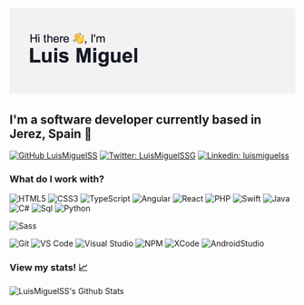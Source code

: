 [![Hello, I'm Luis Miguel!](https://github.com/LuisMiguelSS/LuisMiguelSS/blob/master/header.png?raw=true)](https://luismiguelsoto.com)

## I'm a software developer currently based in Jerez, Spain :round_pushpin:

[![GitHub LuisMiguelSS](https://img.shields.io/github/followers/LuisMiguelSS?label=follow&style=social)](https://github.com/LuisMiguelSS)
[![Twitter: LuisMiguelSSG](https://img.shields.io/twitter/follow/LuisMiguelSSG?style=social)](https://twitter.com/LuisMiguelSS)
[![Linkedin: luismiguelss](https://img.shields.io/badge/-luismiguelss-blue?style=flat-square&logo=Linkedin&logoColor=white&link=https://www.linkedin.com/in/luismiguelss/)](https://www.linkedin.com/in/luismiguelss/)

### What do I work with?
![HTML5](https://img.shields.io/badge/-HTML5-%23E44D27?style=flat-square&logo=html5&logoColor=ffffff)
![CSS3](https://img.shields.io/badge/-CSS3-%231572B6?style=flat-square&logo=css3)
![TypeScript](https://img.shields.io/badge/-TypeScript-%23F7DF1C?style=flat-square&logo=typescript&logoColor=000000&labelColor=%23F7DF1C&color=%23FFCE5A)
![Angular](https://img.shields.io/badge/-Angular-%23282C34?style=flat-square&logo=angular&logoColor=ffffff&labelColor=ff0000&color=ff0000)
![React](https://img.shields.io/badge/-React-%23282C34?style=flat-square&logo=react)
![PHP](https://img.shields.io/badge/-PHP-%23282C34?style=flat-square&logo=php&logoColor=ffffff&labelColor=7379a9&color=7379a9)
![Swift](https://img.shields.io/badge/-Swift-%23282C34?style=flat-square&logo=swift&logoColor=ffffff&labelColor=f8734a&color=f8734a)
![Java](https://img.shields.io/badge/-Java-%23282C34?style=flat-square&logo=java&labelColor=007396&color=007396)
![C#](https://img.shields.io/badge/-CSharp-%23282C34?style=flat-square&logo=c-sharp&labelColor=239120&color=239120)
![Sql](https://img.shields.io/badge/-SQL-%23282C34?style=flat-square&labelColor=CC2927&color=CC2927)
![Python](https://img.shields.io/badge/-Python-%23282C34?style=flat-square&logo=python&logoColor=ffffff&labelColor=3a77a9&color=3a77a9)

![Sass](https://img.shields.io/badge/-Sass-%23CC6699?style=flat-square&logo=sass&logoColor=ffffff)

![Git](https://img.shields.io/badge/-Git-%23F05032?style=flat-square&logo=git&logoColor=%23ffffff)
![VS Code](https://img.shields.io/badge/-VSCode-%23007ACC?style=flat-square&logo=visual-studio-code)
![Visual Studio](https://img.shields.io/badge/-Visual%20Studio-%23B688EA?style=flat-square&logo=visual-studio)
![NPM](https://img.shields.io/badge/-npm-%2300C7B7?style=flat-square&logo=npm&logoColor=ffffff&labelColor=CB3837&color=CB3837)
![XCode](https://img.shields.io/badge/-Xcode-%2300C7B7?style=flat-square&logo=xcode&logoColor=ffffff&labelColor=1575F9&color=1575F9)
![AndroidStudio](https://img.shields.io/badge/-Android%20Studio-%2300C7B7?style=flat-square&logo=android-studio&logoColor=ffffff&labelColor=3DDC84&color=3DDC84)

### View my stats! :chart_with_upwards_trend:
![LuisMiguelSS's Github Stats](https://github-readme-stats.vercel.app/api?username=luismiguelss&show_icons=true&theme=dracula)
